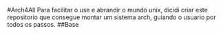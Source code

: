 #Arch4All 
 Para facilitar o use e abrandir o mundo unix, dicidi criar este repositorio que consegue montar um sistema arch, guiando o usuario por todos os passos.
 ##Base